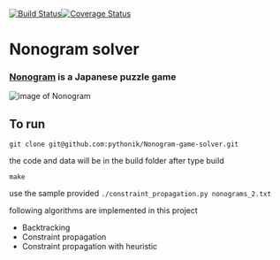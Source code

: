 [![Build Status](https://travis-ci.org/pythonik/Nonogram-game-solver.svg?branch=master)](https://travis-ci.org/pythonik/Nonogram-game-solver)[![Coverage Status](https://coveralls.io/repos/pythonik/Nonogram-game-solver/badge.svg)](https://coveralls.io/r/pythonik/Nonogram-game-solver)
# Nonogram solver 
### [Nonogram](http://en.wikipedia.org/wiki/Nonogram) is a Japanese puzzle game
![image of Nonogram](https://lh3.ggpht.com/pJaWBO4asbr1wTm0sURxr2sdcVVjbf-jX06Sa7nKjLdsV_tilJ2Wj1BNYaTHo5pFqO6U=w300)

## To run
`git clone git@github.com:pythonik/Nonogram-game-solver.git`

the code and data will be in the build folder after type build

`make`

use the sample provided
`./constraint_propagation.py nonograms_2.txt`

following algorithms are implemented in this project
- Backtracking
- Constraint propagation
- Constraint propagation with heuristic

